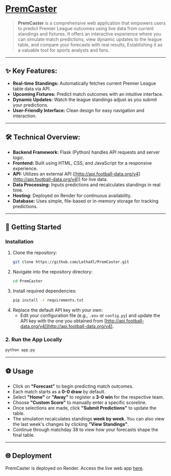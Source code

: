 # [PremCaster](https://premcaster.onrender.com/)

> **PremCaster** is a comprehensive web application that empowers users to predict Premier League outcomes using live data from current standings and fixtures. It offers an interactive experience where you can simulate match predictions, view dynamic updates to the league table, and compare your forecasts with real results, Establishing it as a valuable tool for sports analysts and fans.

---

## ✨ Key Features:
- **Real-time Standings:** Automatically fetches current Premier League table data via API.
- **Upcoming Fixtures:** Predict match outcomes with an intuitive interface.
- **Dynamic Updates:** Watch the league standings adjust as you submit your predictions.
- **User-Friendly Interface:** Clean design for easy navigation and interaction.

---

## 🛠 Technical Overview:
- **Backend Framework:** Flask (Python) handles API requests and server logic.
- **Frontend:** Built using HTML, CSS, and JavaScript for a responsive experience.
- **API:** Utilizes an external API ([http://api.football-data.org/v4](http://api.football-data.org/v4)) for live data.
- **Data Processing:** Inputs predictions and recalculates standings in real time.
- **Hosting:** Deployed on Render for continuous availability.
- **Database:** Uses simple, file-based or in-memory storage for tracking predictions.

---

## 🚀 Getting Started

### Installation

1. Clone the repository:
   ```bash
   git clone https://github.com/LethaXl/PremCaster.git
   ```
2. Navigate into the repository directory:
   ```bash
   cd PremCaster
   ```
3. Install required dependencies:
   ```bash
   pip install -r requirements.txt
   ```
4. Replace the default API key with your own:
   - Edit your configuration file (e.g., `.env` or `config.py`) and update the API key with the one you obtained from [http://api.football-data.org/v4](http://api.football-data.org/v4).

### 2. Run the App Locally

```bash
python app.py
```

---

## ⚽ Usage

- Click on **"Forecast"** to begin predicting match outcomes.
- Each match starts as a **0-0 draw** by default.
- Select **"Home"** or **"Away"** to register a **3-0 win** for the respective team.
- Choose **"Custom Score"** to manually enter a specific scoreline.
- Once selections are made, click **"Submit Predictions"** to update the table.
- The simulation recalculates standings **week by week**. You can also view the last week's changes by clicking **"View Standings"**.
- Continue through matchday 38 to view how your forecasts shape the final table.

---

## 🌐 Deployment

PremCaster is deployed on Render. Access the live web app [here](https://premcaster.onrender.com/).

